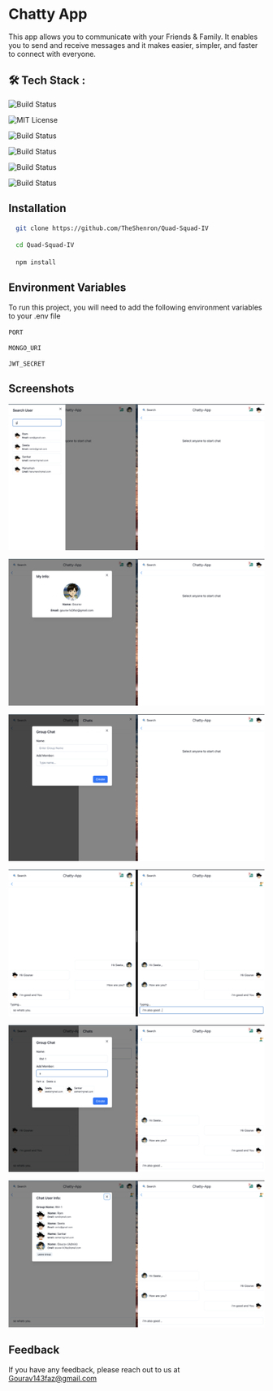 
# Chatty App

This app allows you to communicate with your Friends & Family. It enables you to send and receive messages and it makes easier, simpler, and faster to connect with everyone.

## 🛠 Tech Stack :

![Build Status](https://img.shields.io/badge/socket.io-848884?style=for-the-badge&logo=socket.io&logoColor=black)

![MIT License](https://img.shields.io/badge/Chakra%20UI-FFFFFF?style=for-the-badge&logo=chakraUI&logoColor=61DAFB)

![Build Status](https://img.shields.io/badge/Node.js-43853D?style=for-the-badge&logo=node.js&logoColor=white)

![Build Status](https://img.shields.io/badge/Express.js-404D59?style=for-the-badge)

![Build Status](https://img.shields.io/badge/Next-JS-20232A?style=for-the-badge&logo=next&logoColor=61DAFB)

![Build Status](https://img.shields.io/badge/MongoDB-4EA94B?style=for-the-badge&logo=mongodb&logoColor=white)

## Installation


```bash
  git clone https://github.com/TheShenron/Quad-Squad-IV

  cd Quad-Squad-IV
  
  npm install 
```
    
## Environment Variables

To run this project, you will need to add the following environment variables to your .env file

`PORT`

`MONGO_URI`

`JWT_SECRET`


## Screenshots

![App Screenshot](./img/Screenshot%202023-01-01%20at%2011.43.31%20AM.png)

![App Screenshot](./img/Screenshot%202023-01-01%20at%2011.43.45%20AM.png)

![App Screenshot](./img/Screenshot%202023-01-01%20at%2011.44.02%20AM.png)

![App Screenshot](./img/Screenshot%202023-01-01%20at%2011.46.22%20AM.png)

![App Screenshot](./img/Screenshot%202023-01-01%20at%2011.47.19%20AM.png)

![App Screenshot](./img/Screenshot%202023-01-01%20at%2011.47.48%20AM.png)




## Feedback

If you have any feedback, please reach out to us at Gourav143faz@gmail.com

